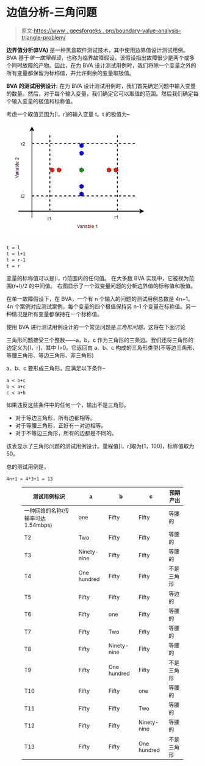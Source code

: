 # 边值分析-三角问题

> 原文:[https://www . geesforgeks . org/boundary-value-analysis-triangle-problem/](https://www.geeksforgeeks.org/boundary-value-analysis-triangle-problem/)

**边界值分析(BVA)** 是一种黑盒软件测试技术，其中使用边界值设计测试用例。BVA 基于*单一故障假设*，也称为临界故障假设，该假设指出故障很少是两个或多个同时故障的产物。因此，在为 BVA 设计测试用例时，我们将除一个变量之外的所有变量都保留为标称值，并允许剩余的变量取极值。

**BVA 的测试用例设计:**
在为 BVA 设计测试用例时，我们首先确定问题中输入变量的数量。然后，对于每个输入变量，我们确定它可以取值的范围。然后我们确定每个输入变量的极值和标称值。

考虑一个取值范围为[l，r]的输入变量 t。t 的极值为–

![](img/86e830ef9326b2a8f804f9d67a2270c4.png)

```
t = l
t = l+1
t = r-1
t = r 
```

变量的标称值可以是(l，r)范围内的任何值。
在大多数 BVA 实现中，它被视为范围(r+l)/2 的中间值。
右图显示了一个双变量问题的分析边界值的标称值和极值。

在单一故障假设下，在 BVA，一个有 n 个输入的问题的测试用例总数是 4n+1。
4n 个案例对应测试案例，每个变量的四个极值保持另 n-1 个变量在标称值。另一种情况是所有变量都保持在一个标称值。

使用 BVA 进行测试用例设计的一个常见问题是*三角形问题*，这将在下面讨论

三角形问题接受三个整数——a，b，c 作为三角形的三条边。我们还将三角形的边定义为[l，r]，其中 l>0。它返回由 a、b、c 构成的三角形类型(不等边三角形、等腰三角形、等边三角形、非三角形)

a、b、c 要形成三角形，应满足以下条件–

```
a < b+c
b < a+c
c < a+b 
```

如果违反这些条件中的任何一个，输出不是三角形。

*   对于等边三角形，所有边都相等。
*   对于等腰三角形，正好有一对边相等。
*   对于不等边三角形，所有的边都是不同的。

该表显示了三角形问题的测试用例设计。量程值[l，r]取为[1，100]，标称值取为 50。

总的测试用例是，

```
4n+1 = 4*3+1 = 13 
```

<figure class="table">

| 测试用例标识 | a | b | c | 预期产出 |
| --- | --- | --- | --- | --- |
| 一种网络的名称(传输率可达 1.54mbps) | one | Fifty | Fifty | 等腰的 |
| T2 | Two | Fifty | Fifty | 等腰的 |
| T3 | Ninety-nine | Fifty | Fifty | 等腰的 |
| T4 | One hundred | Fifty | Fifty | 不是三角形 |
| T5 | Fifty | Fifty | Fifty | 等边的 |
| T6 | Fifty | one | Fifty | 等腰的 |
| T7 | Fifty | Two | Fifty | 等腰的 |
| T8 | Fifty | Ninety-nine | Fifty | 等腰的 |
| T9 | Fifty | One hundred | Fifty | 不是三角形 |
| T10 | Fifty | Fifty | one | 等腰的 |
| T11 | Fifty | Fifty | Two | 等腰的 |
| T12 | Fifty | Fifty | Ninety-nine | 等腰的 |
| T13 | Fifty | Fifty | One hundred | 不是三角形 |

</figure>